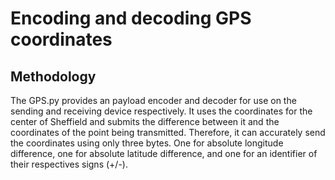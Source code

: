 # Encoding and decoding GPS coordinates

## Methodology

The GPS.py provides an payload encoder and decoder for use on the sending and receiving device respectively. It uses the coordinates for the center of Sheffield and submits the difference between it and the coordinates of the point being transmitted. Therefore, it can accurately send the coordinates using only three bytes. One for absolute longitude difference, one for absolute latitude difference, and one for an identifier of their respectives signs (+/-).


